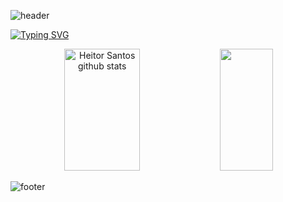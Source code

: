 ![header](https://capsule-render.vercel.app/api?type=waving&color=DB44FD&height=150&section=header&fontSize=90)


[![Typing SVG](https://readme-typing-svg.demolab.com?font=Fira+Code&pause=1000&color=DB44FD&center=true&vCenter=true&width=1000&lines=Hi!+I'm++Heitor+Santos;I'm+studying+for+web+development)](https://git.io/typing-svg)

<div align="center">
    <img width="49%" height="195px" src="https://github-readme-stats.vercel.app/api?username=heitorkkj&show_icons=true&count_private=true&hide_border=true&title_color=7F3ACE&icon_color=7F3ACE&text_color=ffff&bg_color=0d1117"  alt="Heitor Santos github stats"/>
     <img width="41%" height="195px" src="https://github-readme-stats.vercel.app/api/top-langs/?username=heitorkkj&layout=compact&hide_border=true&title_color=7F3ACE&text_color=ffff&bg_color=0d1117" />

</div>

<!--
**heitorkkj/heitorkkj** is a ✨ _special_ ✨ repository because its `README.md` (this file) appears on your GitHub profile.

Here are some ideas to get you started:

- 🔭 I’m currently working on ...
- 🌱 I’m currently learning ...
- 👯 I’m looking to collaborate on ...
- 🤔 I’m looking for help with ...
- 💬 Ask me about ...
- 📫 How to reach me: ...
- 😄 Pronouns: ...
- ⚡ Fun fact: ...
-->

![footer](https://capsule-render.vercel.app/api?type=waving&color=DB44FD&height=150&section=footer&fontSize=90)
